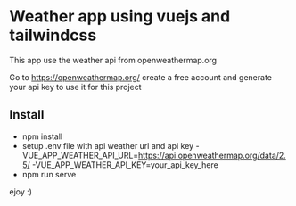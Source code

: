 # Weather app using vuejs and tailwindcss

This app use the weather api from openweathermap.org

Go to https://openweathermap.org/ create a free account and generate your api key to use it for this project

## Install

- npm install
- setup .env file with api weather url and api key
    -VUE_APP_WEATHER_API_URL=https://api.openweathermap.org/data/2.5/
    -VUE_APP_WEATHER_API_KEY=your_api_key_here
- npm run serve


ejoy :)
